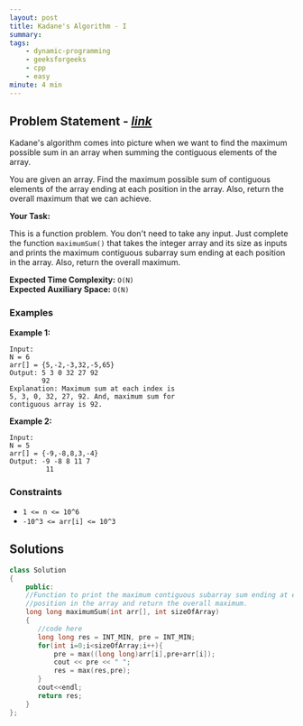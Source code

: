 ```yaml
---
layout: post
title: Kadane's Algorithm - I                       
summary:
tags:
    - dynamic-programming
    - geeksforgeeks
    - cpp
    - easy
minute: 4 min
---
```


## Problem Statement - [*link*](https://practice.geeksforgeeks.org/batch-problems/kadanes-algorithm-i/0/?track=DSASP-DP&batchId=154#)  

Kadane's algorithm comes into picture when we want to find the maximum possible sum in an array when summing the contiguous elements of the array.

You are given an array. Find the maximum possible sum of contiguous elements of the array ending at each position in the array. Also, return the overall maximum that we can achieve.

**Your Task:** 

This is a function problem. You don't need to take any input. Just complete the function `maximumSum()` that takes the integer array and its size as inputs and prints the maximum contiguous subarray sum ending at each position in the array. Also, return the overall maximum.


**Expected Time Complexity:** `O(N)`              
**Expected Auxiliary Space:** `O(N)`


### Examples

**Example 1:**   
```
Input:
N = 6
arr[] = {5,-2,-3,32,-5,65}
Output: 5 3 0 32 27 92
        92
Explanation: Maximum sum at each index is
5, 3, 0, 32, 27, 92. And, maximum sum for
contiguous array is 92.
```

**Example 2:**   
```
Input:
N = 5
arr[] = {-9,-8,8,3,-4}
Output: -9 -8 8 11 7
         11
```

### Constraints

+ `1 <= n <= 10^6`
+ `-10^3 <= arr[i] <= 10^3`


## Solutions

```cpp
class Solution
{
    public:
    //Function to print the maximum contiguous subarray sum ending at each 
    //position in the array and return the overall maximum.
    long long maximumSum(int arr[], int sizeOfArray)
    {
       //code here
       long long res = INT_MIN, pre = INT_MIN;
       for(int i=0;i<sizeOfArray;i++){
           pre = max((long long)arr[i],pre+arr[i]);
           cout << pre << " "; 
           res = max(res,pre);
       }
       cout<<endl;
       return res;
    }
};
```

